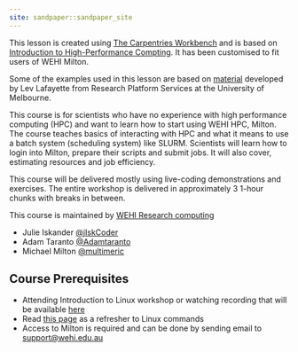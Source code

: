 ```yaml
---
site: sandpaper::sandpaper_site
---
```


This lesson is created using [The Carpentries Workbench][workbench] and is based on [Introduction to High-Performance Compting](https://carpentries-incubator.github.io/hpc-intro/). It has been customised to fit users of WEHI Milton.

Some of the examples used in this lesson are based on [material](https://github.com/UoM-ResPlat-DevOps/SpartanBioinformatics) developed by Lev Lafayette from Research Platform Services at the University of Melbourne.

This course is for scientists who have no experience with high performance computing (HPC) and want to learn how to start using WEHI HPC, Milton. The course teaches basics of interacting with HPC and what it means to use a batch system (scheduling system) like SLURM. Scientists will learn how to login into Milton, prepare their scripts and submit jobs. It will also cover, estimating resources and job efficiency. 

This course will be delivered mostly using live-coding demonstrations and exercises. The entire workshop is delivered in approximately 3 1-hour chunks with breaks in between. 

This course is maintained by [WEHI Research computing](mailto:research.computing@wehi.edu.au)

* Julie Iskander [@jIskCoder](https://github.com/jIskCoder)
* Adam Taranto [@Adamtaranto](https://github.com/Adamtaranto)
* Michael Milton [@multimeric](https://github.com/multimeric) 

## Course Prerequisites

* Attending Introduction to Linux workshop or watching recording that will be available [here](https://wehieduau.sharepoint.com/sites/rc2/SitePages/RCP-Training.aspx) 
* Read [this page](https://wehieduau.sharepoint.com/sites/rc2/SitePages/Linux.aspx) as a refresher to Linux commands 
* Access to Milton is required and can be done by sending email to [support@wehi.edu.au](mailto:support@wehi.edu.au)


[workbench]: https://carpentries.github.io/sandpaper-docs


